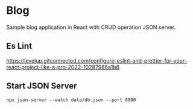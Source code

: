 # Blog

Sample blog application in React with CRUD operation JSON server.

## Es Lint

https://levelup.gitconnected.com/configure-eslint-and-prettier-for-your-react-project-like-a-pro-2022-10287986a1b6

## Start JSON Server

`npx json-server --watch data/db.json --port 8000`
